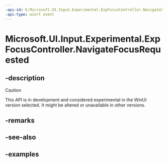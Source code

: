```yaml
---
-api-id: E:Microsoft.UI.Input.Experimental.ExpFocusController.NavigateFocusRequested
-api-type: winrt event
---
```


# Microsoft.UI.Input.Experimental.ExpFocusController.NavigateFocusRequested

<!--
public event Windows.Foundation.TypedEventHandler<Microsoft.UI.Input.Experimental.ExpFocusController,Microsoft.UI.Input.Experimental.ExpNavigateFocusRequestedEventArgs> NavigateFocusRequested;
-->

## -description

> [!CAUTION]
> This API is in development and considered experimental in the WinUI version selected. It might be altered or unavailable in other versions.

## -remarks

## -see-also

## -examples
